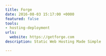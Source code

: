 ```yaml
---
title: Forge
date: 2016-08-03 15:17:00 +0000
featured: false
tools:
- hosting-deployment
urls:
  website: https://getforge.com
description: Static Web Hosting Made Simple

---
```

